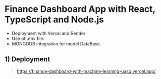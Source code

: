 # Finance Dashboard App with React, TypeScript and Node.js 
 
- Deployment with Vercel and Render
- Use of .env file.
- MONGODB integration for model DataBase.

##  1) Deployment 
   > https://finance-dashboard-with-machine-learning-uasq.vercel.app/